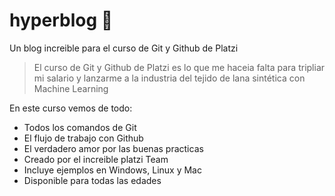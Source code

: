  # hyperblog 💚
Un blog increible para el curso de Git y Github de Platzi
>El curso de Git y Github de Platzi es lo que me haceia falta para tripliar mi salario y lanzarme a la industria del tejido de lana sintética con Machine Learning

En este curso vemos de todo:
* Todos los comandos de Git 
* El flujo de trabajo con Github
* El verdadero amor por las buenas practicas
* Creado por el increible platzi Team
* Incluye ejemplos en Windows, Linux y Mac
* Disponible para todas las edades